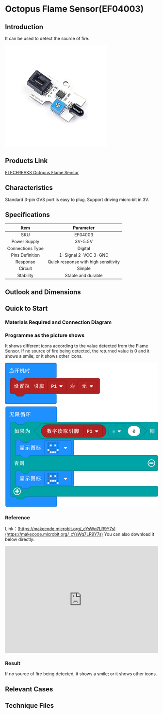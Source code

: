 # Octopus Flame Sensor(EF04003)

## Introduction

 It can be used to detect the source of fire.


![](./images/04003_1.jpg)

## Products Link

[ELECFREAKS Octopus Flame Sensor](https://shop.elecfreaks.com/products/elecfreaks-octopus-flame-sensor?_pos=1&_sid=30d40fabe&_ss=r)


## Characteristics


 Standard 3-pin GVS port is easy to plug. 
 Support driving micro:bit in 3V.

## Specifications


Item | Parameter 
:-: | :-: 
SKU|EF04003
Power Supply|3V-5.5V
Connections Type|Digital
Pins Definition|1-Signal 2-VCC 3-GND
     Response     | Quick response with high sensitivity 
     Circuit      |                Simple                
    Stability     |          Stable and durable          

## Outlook and Dimensions




## Quick to Start 


### Materials Required and Connection Diagram


### Programme as the picture shows
 It shows different icons according to the value detected from the Flame Sensor. If no source of fire being detected, the returned value is 0 and it shows a smile; or it shows other icons. 

![](./images/04003_2.png)

### Reference

Link：[https://makecode.microbit.org/_cYsWq7LR9Y7s](https://makecode.microbit.org/_cYsWq7LR9Y7s)
You can also download it below directly:

<div style="position:relative;height:0;padding-bottom:70%;overflow:hidden;"><iframe style="position:absolute;top:0;left:0;width:100%;height:100%;" src="https://makecode.microbit.org/#pub:_cYsWq7LR9Y7s" frameborder="0" sandbox="allow-popups allow-forms allow-scripts allow-same-origin"></iframe></div>  


### Result
 If no source of fire being detected, it shows a smile; or it shows other icons. 

## Relevant Cases


## Technique Files

